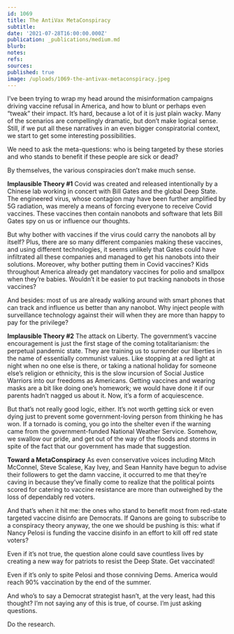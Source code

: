```yaml
---
id: 1069
title: The AntiVax MetaConspiracy
subtitle: 
date: '2021-07-28T16:00:00.000Z'
publication: _publications/medium.md
blurb: 
notes: 
refs: 
sources: 
published: true
image: /uploads/1069-the-antivax-metaconspiracy.jpeg
---
```

I’ve been trying to wrap my head around the misinformation campaigns driving vaccine refusal in America, and how to blunt or perhaps even “tweak” their impact. It’s hard, because a lot of it is just plain wacky. Many of the scenarios are compellingly dramatic, but don’t make logical sense. Still, if we put all these narratives in an even bigger conspiratorial context, we start to get some interesting possibilities.

We need to ask the meta-questions: who is being targeted by these stories and who stands to benefit if these people are sick or dead?

By themselves, the various conspiracies don’t make much sense.

**Implausible Theory #1**
Covid was created and released intentionally by a Chinese lab working in concert with Bill Gates and the global Deep State. The engineered virus, whose contagion may have been further amplified by 5G radiation, was merely a means of forcing everyone to receive Covid vaccines. These vaccines then contain nanobots and software that lets Bill Gates spy on us or influence our thoughts.

But why bother with vaccines if the virus could carry the nanobots all by itself? Plus, there are so many different companies making these vaccines, and using different technologies, it seems unlikely that Gates could have infiltrated all these companies and managed to get his nanobots into their solutions. Moreover, why bother putting them in Covid vaccines? Kids throughout America already get mandatory vaccines for polio and smallpox when they’re babies. Wouldn’t it be easier to put tracking nanobots in those vaccines?

And besides: most of us are already walking around with smart phones that can track and influence us better than any nanobot. Why inject people with surveillance technology against their will when they are more than happy to pay for the privilege?

**Implausible Theory #2**
The attack on Liberty. The government’s vaccine encouragement is just the first stage of the coming totalitarianism: the perpetual pandemic state. They are training us to surrender our liberties in the name of essentially communist values. Like stopping at a red light at night when no one else is there, or taking a national holiday for someone else’s religion or ethnicity, this is the slow incursion of Social Justice Warriors into our freedoms as Americans. Getting vaccines and wearing masks are a bit like doing one’s homework; we would have done it if our parents hadn’t nagged us about it. Now, it’s a form of acquiescence.

But that’s not really good logic, either. It’s not worth getting sick or even dying just to prevent some government-loving person from thinking he has won. If a tornado is coming, you go into the shelter even if the warning came from the government-funded National Weather Service. Somehow, we swallow our pride, and get out of the way of the floods and storms in spite of the fact that our government has made that suggestion.

**Toward a MetaConspiracy**
As even conservative voices including Mitch McConnel, Steve Scalese, Kay Ivey, and Sean Hannity have begun to advise their followers to get the damn vaccine, it occurred to me that they’re caving in because they’ve finally come to realize that the political points scored for catering to vaccine resistance are more than outweighed by the loss of dependably red voters.

And that’s when it hit me: the ones who stand to benefit most from red-state targeted vaccine disinfo are Democrats. If Qanons are going to subscribe to a conspiracy theory anyway, the one we should be pushing is this: what if Nancy Pelosi is funding the vaccine disinfo in an effort to kill off red state voters?

Even if it’s not true, the question alone could save countless lives by creating a new way for patriots to resist the Deep State. Get vaccinated! 

Even if it’s only to spite Pelosi and those conniving Dems. America would reach 90% vaccination by the end of the summer.

And who’s to say a Democrat strategist hasn’t, at the very least, had this thought? I’m not saying any of this is true, of course. I’m just asking questions. 

Do the research.
